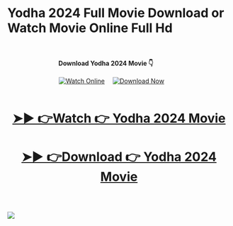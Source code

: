 # Yodha 2024 Full Movie Download or Watch Movie Online Full Hd <br><br><center>
<b>&ensp;&ensp;&ensp;&ensp;&ensp;&ensp;&ensp;&ensp;&ensp;&ensp;&ensp;&ensp;&ensp;&ensp;&ensp;&ensp;  Download Yodha 2024 Movie 👇 <br><br></b>
&ensp;&ensp;&ensp;&ensp;&ensp;&ensp;&ensp;&ensp;&ensp;&ensp;&ensp;&ensp;&ensp;&ensp;&ensp;&ensp;
 [![Watch Online](https://img.shields.io/badge/Watch%20Online-🎬-blue?style=for-the-badge&logoWidth=30)](https://telegram.me/+tAx4-0zW7p4zYTY1)&ensp;&ensp;
[![Download Now](https://img.shields.io/badge/Download%20Now-⬇️-orange?style=for-the-badge&logoWidth=30)](https://telegram.me/+tAx4-0zW7p4zYTY1)
<br><br>
# <p dir="auto" align="center"><a href="https://telegram.me/+tAx4-0zW7p4zYTY1" rel="nofollow">➤► 👉Watch 👉 Yodha 2024 Movie </a></p>
# <p dir="auto" align="center"><a href="https://telegram.me/+tAx4-0zW7p4zYTY1" rel="nofollow">➤► 👉Download 👉 Yodha 2024 Movie </a></p>
<br><br>
<a href="https://telegram.me/+tAx4-0zW7p4zYTY1" rel="nofollow">
  <img src="https://i.postimg.cc/Cxdw16pq/68747470733a2f2f62616e676c617264696172792e636f6d2f77702d636f6e74656e742f75706c6f6164732f323032342f30.gif">
</a></center>

